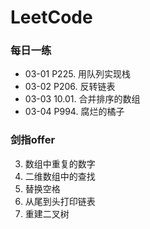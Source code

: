 # LeetCode

### 每日一练
* 03-01 P225.  用队列实现栈
* 03-02 P206.  反转链表
* 03-03 10.01. 合并排序的数组
* 03-04 P994.  腐烂的橘子

### 剑指offer

3. 数组中重复的数字
4. 二维数组中的查找
5. 替换空格
6. 从尾到头打印链表 
7. 重建二叉树
